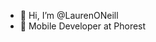 - 👋 Hi, I’m @LaurenONeill
- 👀 Mobile Developer at Phorest


<!---
LaurenONeill/LaurenONeill is a ✨ special ✨ repository because its `README.md` (this file) appears on your GitHub profile.
You can click the Preview link to take a look at your changes.
--->
